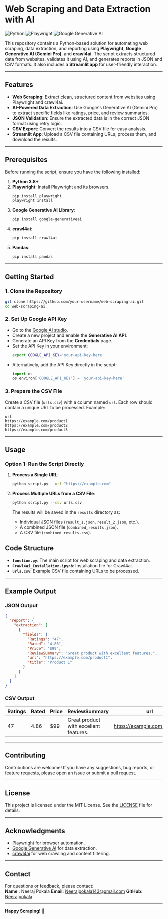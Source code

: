 # **Web Scraping and Data Extraction with AI**

![Python](https://img.shields.io/badge/Python-3.8%2B-blue)
![Playwright](https://img.shields.io/badge/Playwright-1.30%2B-green)
![Google Generative AI](https://img.shields.io/badge/Google%20Generative%20AI-0.1%2B-orange)


This repository contains a Python-based solution for automating web scraping, data extraction, and reporting using **Playwright**, **Google Generative AI (Gemini Pro)**, and **crawl4ai**. The script extracts structured data from websites, validates it using AI, and generates reports in JSON and CSV formats. It also includes a **Streamlit app** for user-friendly interaction.

---

## **Features**

- **Web Scraping**: Extract clean, structured content from websites using Playwright and crawl4ai.
- **AI-Powered Data Extraction**: Use Google's Generative AI (Gemini Pro) to extract specific fields like ratings, price, and review summaries.
- **JSON Validation**: Ensure the extracted data is in the correct JSON format using retry logic.
- **CSV Export**: Convert the results into a CSV file for easy analysis.
- **Streamlit App**: Upload a CSV file containing URLs, process them, and download the results.

---

## **Prerequisites**

Before running the script, ensure you have the following installed:

1. **Python 3.8+**
2. **Playwright**: Install Playwright and its browsers.
   ```bash
   pip install playwright
   playwright install
   ```
3. **Google Generative AI Library**:
   ```bash
   pip install google-generativeai
   ```
4. **crawl4ai**:
   ```bash
   pip install crawl4ai
   ```
5. **Pandas**:
   ```bash
   pip install pandas
   ```


---

## **Getting Started**

### 1. **Clone the Repository**
   ```bash
   git clone https://github.com/your-username/web-scraping-ai.git
   cd web-scraping-ai
   ```

### 2. **Set Up Google API Key**
   - Go to the [Google AI studio](https://aistudio.google.com/prompts/new_chat).
   - Create a new project and enable the **Generative AI API**.
   - Generate an API Key from the **Credentials** page.
   - Set the API Key in your environment:
     ```bash
     export GOOGLE_API_KEY='your-api-key-here'
     ```
   - Alternatively, add the API Key directly in the script:
     ```python
     import os
     os.environ['GOOGLE_API_KEY'] = 'your-api-key-here'
     ```

### 3. **Prepare the CSV File**
   Create a CSV file (`urls.csv`) with a column named `url`. Each row should contain a unique URL to be processed. Example:
   ```csv
   url
   https://example.com/product1
   https://example.com/product2
   https://example.com/product3
   ```

---

## **Usage**

### **Option 1: Run the Script Directly**
1. **Process a Single URL**:
   ```bash
   python script.py --url "https://example.com"
   ```
2. **Process Multiple URLs from a CSV File**:
   ```bash
   python script.py --csv urls.csv
   ```

   The results will be saved in the `results` directory as:
   - Individual JSON files (`result_1.json`, `result_2.json`, etc.).
   - A combined JSON file (`combined_results.json`).
   - A CSV file (`combined_results.csv`).


## **Code Structure**

- **`function.py`**: The main script for web scraping and data extraction.
- **`Crawl4ai_Installation.ipynb`**: Installation file for Crawl4ai.
- **`urls.csv`**: Example CSV file containing URLs to be processed.

---

## **Example Output**

### **JSON Output**
```json
{
  "report": {
    "extraction": [
      {
        "fields": {
          "Ratings": "47",
          "Rated": "4.86",
          "Price": "$99",
          "ReviewSummary": "Great product with excellent features.",
          "url": "https://example.com/product1",
          "title": "Product 1"
        }
      }
    ]
  }
}
```

### **CSV Output**
| Ratings | Rated | Price | ReviewSummary               | url                          | title     |
|---------|-------|-------|-----------------------------|------------------------------|-----------|
| 47      | 4.86  | $99   | Great product with excellent features. | https://example.com/product1 | Product 1 |

---

## **Contributing**

Contributions are welcome! If you have any suggestions, bug reports, or feature requests, please open an issue or submit a pull request.

---

## **License**

This project is licensed under the MIT License. See the [LICENSE](LICENSE) file for details.

---

## **Acknowledgments**

- [Playwright](https://playwright.dev/) for browser automation.
- [Google Generative AI](https://ai.google.dev/) for data extraction.
- [crawl4ai](https://github.com/crawl4ai/crawl4ai) for web crawling and content filtering.

---

## **Contact**

For questions or feedback, please contact:  
**Name** : Neeraj Pokala
**Email**: Neerajpokala143@gmail.com 
**GitHub**: [Neerajpokala](https://github.com/Neerajpokala/)

---

**Happy Scraping!** 🚀


